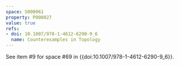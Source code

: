 ```yaml
---
space: S000061
property: P000027
value: true
refs:
- doi: 10.1007/978-1-4612-6290-9_6
  name: Counterexamples in Topology
---
```


See item #9 for space #69 in {{doi:10.1007/978-1-4612-6290-9_6}}.
